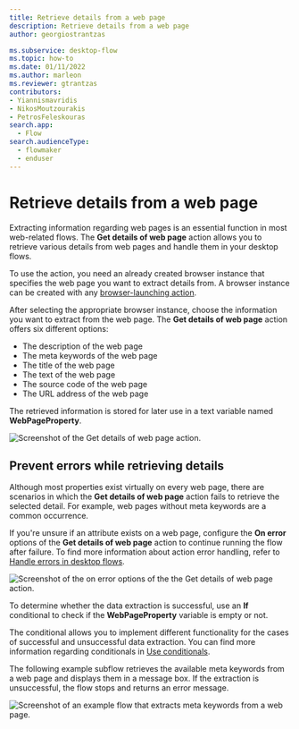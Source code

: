 ```yaml
---
title: Retrieve details from a web page
description: Retrieve details from a web page 
author: georgiostrantzas

ms.subservice: desktop-flow
ms.topic: how-to
ms.date: 01/11/2022
ms.author: marleon
ms.reviewer: gtrantzas
contributors:
- Yiannismavridis
- NikosMoutzourakis
- PetrosFeleskouras
search.app: 
  - Flow
search.audienceType: 
  - flowmaker
  - enduser
---
```


# Retrieve details from a web page 

Extracting information regarding web pages is an essential function in most web-related flows. The **Get details of web page** action allows you to retrieve various details from web pages and handle them in your desktop flows.

To use the action, you need an already created browser instance that specifies the web page you want to extract details from. A browser instance can be created with any [browser-launching action](../actions-reference/webautomation.md). 

After selecting the appropriate browser instance, choose the information you want to extract from the web page. The **Get details of web page** action offers six different options:

- The description of the web page
- The meta keywords of the web page
- The title of the web page
- The text of the web page
- The source code of the web page
- The URL address of the web page

The retrieved information is stored for later use in a text variable named **WebPageProperty**. 

![Screenshot of the Get details of web page action.](media/retrieve-details-web-page/get-details-web-page-action.png)

## Prevent errors while retrieving details

Although most properties exist virtually on every web page, there are scenarios in which the **Get details of web page** action fails to retrieve the selected detail. For example, web pages without meta keywords are a common occurrence.

If you're unsure if an attribute exists on a web page, configure the **On error** options of the **Get details of web page** action to continue running the flow after failure. To find more information about action error handling, refer to [Handle errors in desktop flows](../errors.md).

![Screenshot of the on error options of the the Get details of web page action.](media/retrieve-details-web-page/get-details-web-page-action-on-error.png)

To determine whether the data extraction is successful, use an **If** conditional to check if the **WebPageProperty** variable is empty or not. 

The conditional allows you to implement different functionality for the cases of successful and unsuccessful data extraction. You can find more information regarding conditionals in [Use conditionals](../use-conditionals.md). 

The following example subflow retrieves the available meta keywords from a web page and displays them in a message box. If the extraction is unsuccessful, the flow stops and returns an error message. 

![Screenshot of an example flow that extracts meta keywords from a web page.](media/retrieve-details-web-page/example-flow.png)